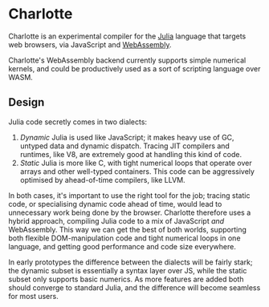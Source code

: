 # Charlotte

Charlotte is an experimental compiler for the [Julia](https://julialang.org/) language that targets web browsers, via JavaScript and [WebAssembly](http://webassembly.org/).

Charlotte's WebAssembly backend currently supports simple numerical kernels, and could be productively used as a sort of scripting language over WASM.

## Design

Julia code secretly comes in two dialects:

1. *Dynamic* Julia is used like JavaScript; it makes heavy use of GC, untyped data and dynamic dispatch. Tracing JIT compilers and runtimes, like V8, are extremely good at handling this kind of code.
2. *Static* Julia is more like C, with tight numerical loops that operate over arrays and other well-typed containers. This code can be aggressively optimised by ahead-of-time compilers, like LLVM.

In both cases, it's important to use the right tool for the job; tracing static code, or specialising dynamic code ahead of time, would lead to unnecessary work being done by the browser. Charlotte therefore uses a hybrid approach, compiling Julia code to a mix of JavaScript _and_ WebAssembly. This way we can get the best of both worlds, supporting both flexible DOM-manipulation code and tight numerical loops in one language, and getting good performance and code size everywhere.

In early prototypes the difference between the dialects will be fairly stark; the dynamic subset is essentially a syntax layer over JS, while the static subset only supports basic numerics. As more features are added both should converge to standard Julia, and the difference will become seamless for most users.
